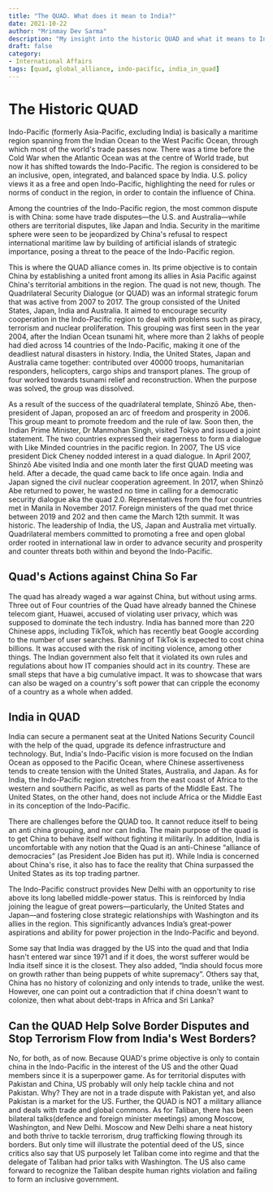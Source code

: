 ```yaml
---
title: "The QUAD. What does it mean to India?"
date: 2021-10-22
author: "Mrinmay Dev Sarma"
description: "My insight into the historic QUAD and what it means to India"
draft: false
category:
- International Affairs
tags: [quad, global_alliance, indo-pacific, india_in_quad] 
---
```

# The Historic QUAD
Indo-Pacific (formerly Asia-Pacific, excluding India) is basically a maritime region spanning from the Indian Ocean to the West Pacific Ocean, through which most of the world's trade passes now. There was a time before the Cold War when the Atlantic Ocean was at the centre of World trade, but now it has shifted towards the Indo-Pacific. The region is considered to be an inclusive, open, integrated, and balanced space by India. U.S. policy views it as a free and open Indo-Pacific, highlighting the need for rules or norms of conduct in the region, in order to contain the influence of China.

Among the countries of the Indo-Pacific region, the most common dispute is with China: some have trade disputes—the U.S. and Australia—while others are territorial disputes, like Japan and India. Security in the maritime sphere were seen to be jeopardized by China's refusal to respect international maritime law by building of artificial islands of strategic importance, posing a threat to the peace of the Indo-Pacific region.

This is where the QUAD alliance comes in. Its prime objective is to contain China by establishing a united front among its allies in Asia Pacific against China's territorial ambitions in the region. The quad is not new, though. The Quadrilateral Security Dialogue (or QUAD) was an informal strategic forum that was active from 2007 to 2017. The group consisted of the United States, Japan, India and Australia. It aimed to encourage security cooperation in the Indo-Pacific region to deal with problems such as piracy, terrorism and nuclear proliferation. This grouping was first seen in the year 2004, after the Indian Ocean tsunami hit, where more than 2 lakhs of people had died across 14 countries of the Indo-Pacific, making it one of the deadliest natural disasters in history. India, the United States, Japan and Australia came together: contributed over 40000 troops, humanitarian responders, helicopters, cargo ships and transport planes. The group of four worked towards tsunami relief and reconstruction. When the purpose was solved, the group was dissolved. 

As a result of the success of the quadrilateral template, Shinzō Abe, then-president of Japan, proposed an arc of freedom and prosperity in 2006. This group meant to promote freedom and the rule of law. Soon then, the Indian Prime Minister, Dr Manmohan Singh, visited Tokyo and issued a joint statement. The two countries expressed their eagerness to form a dialogue with Like Minded countries in the pacific region. In 2007, The US vice president Dick Cheney nodded interest in a quad dialogue. In April 2007, Shinzō Abe visited India and one month later the first QUAD meeting was held.  After a decade, the quad came back to life once again. India and Japan signed the civil nuclear cooperation agreement. In 2017, when Shinzō Abe returned to power, he wasted no time in calling for a democratic security dialogue aka the quad 2.0. Representatives from the four countries met in Manila in November 2017. Foreign ministers of the quad met thrice between 2019 and 202 and then came the March 12th summit. It was historic. The leadership of India, the US, Japan and Australia met virtually. Quadrilateral members committed to promoting a free and open global order rooted in international law in order to advance security and prosperity and counter threats both within and beyond the Indo-Pacific. 

## Quad's Actions against China So Far

The quad has already waged a war against China, but without using arms. Three out of Four countries of the Quad have already banned the Chinese telecom giant, Huawei, accused of violating user privacy, which was supposed to dominate the tech industry. India has banned more than 220 Chinese apps, including TikTok, which has recently beat Google according to the number of user searches. Banning of TikTok is expected to cost china billions. It was accused with the risk of inciting violence, among other things. The Indian government also felt that it violated its own rules and regulations about how IT companies should act in its country. These are small steps that have a big cumulative impact. It was to showcase that wars can also be waged on a country's soft power that can cripple the economy of a country as a whole when added. 

## India in QUAD

India can secure a permanent seat at the United Nations Security Council with the help of the quad, upgrade its defence infrastructure and technology. But, India's Indo-Pacific vision is more focused on the Indian Ocean as opposed to the Pacific Ocean, where Chinese assertiveness tends to create tension with the United States, Australia, and Japan. As for India, the Indo-Pacific region stretches from the east coast of Africa to the western and southern Pacific, as well as parts of the Middle East. The United States, on the other hand, does not include Africa or the Middle East in its conception of the Indo-Pacific.

There are challenges before the QUAD too. It cannot reduce itself to being an anti china grouping, and nor can India. The main purpose of the quad is to get China to behave itself without fighting it militarily. In addition, India is uncomfortable with any notion that the Quad is an anti-Chinese “alliance of democracies” (as President Joe Biden has put it). While India is concerned about China's rise, it also has to face the reality that China surpassed the United States as its top trading partner.

The Indo-Pacific construct provides New Delhi with an opportunity to rise above its long labelled middle-power status. This is reinforced by India joining the league of great powers—particularly, the United States and Japan—and fostering close strategic relationships with Washington and its allies in the region. This significantly advances India’s great-power aspirations and ability for power projection in the Indo-Pacific and beyond.

Some say that India was dragged by the US into the quad and that India hasn't entered war since 1971 and if it does, the worst sufferer would be India itself since it is the closest. They also added, “India should focus more on growth rather than being puppets of white supremacy”. Others say that, China has no history of colonizing and only intends to trade, unlike the west. However, one can point out a contradiction that if china doesn't want to colonize, then what about debt-traps in Africa and Sri Lanka?

## Can the QUAD Help Solve Border Disputes and Stop Terrorism Flow from India's West Borders?

No, for both, as of now. Because QUAD's prime objective is only to contain china in the Indo-Pacific in the interest of the US and the other Quad members since it is a superpower game. As for territorial disputes with Pakistan and China, US probably will only help tackle china and not Pakistan. Why? They are not in a trade dispute with Pakistan yet, and also Pakistan is a market for the US.  Further, the QUAD is NOT a military alliance and deals with trade and global commons. As for Taliban, there has been bilateral talks(defence and foreign minister meetings) among Moscow, Washington, and New Delhi. Moscow and New Delhi share a neat history and both thrive to tackle terrorism, drug trafficking flowing through its borders.  But only time will illustrate the potential deed of the US, since critics also say that US purposely let Taliban come into regime and that the delegate of Taliban had prior talks with Washington. The US also came forward to recognize the Taliban despite human rights violation and failing to form an inclusive government.
